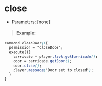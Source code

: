 # close

* Parameters: \[none\]

> #### Example:

```css
command closeDoor(){
  permission = "closeDoor";
  execute(){
    barricade = player.look.getBarricade();
    door = barricade.getDoor();
    door.close();
    player.message("Door set to closed");
  }
}
```

